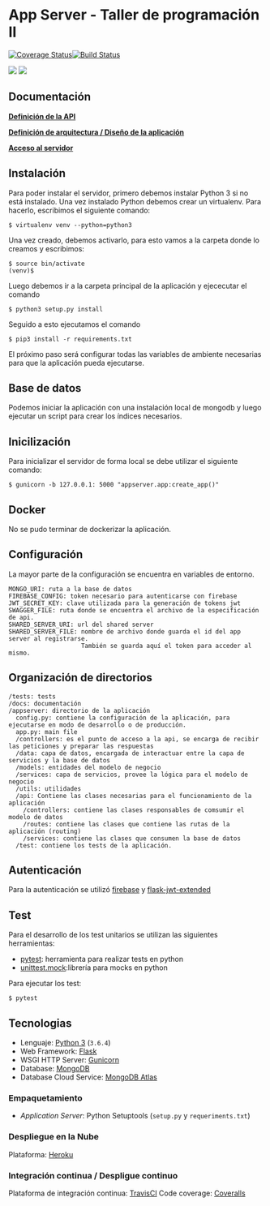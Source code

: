 # App Server - Taller de programación II
[![Coverage Status](https://coveralls.io/repos/github/lucashemmingsen/AppServer-Taller2/badge.svg?branch=master)](https://coveralls.io/github/lucashemmingsen/AppServer-Taller2?branch=master)[![Build Status](https://travis-ci.com/lucashemmingsen/AppServer-Taller2.svg?branch=master)](https://travis-ci.com/lucashemmingsen/AppServer-Taller2)


![](https://sourcedexter.com/wp-content/uploads/2017/09/flask-python.png)
![](https://logosvector.net/wp-content/uploads/2015/10/mongodb-logo-vector-download.jpg)


## Documentación

**[Definición de la API](https://app-server-taller2.herokuapp.com/apidocs/)**

**[Definición de arquitectura / Diseño de la aplicación](https://github.com/DamiCassinotti/SharedServer-Taller2/blob/master/api/documentacion.yaml)**

**[Acceso al servidor](http://app-server-taller2.herokuapp.com/)**

## Instalación
Para poder instalar el servidor, primero debemos instalar Python 3 si no está instalado.
Una vez instalado Python debemos crear un virtualenv. Para hacerlo, escribimos el siguiente comando:

```
$ virtualenv venv --python=python3
```

Una vez creado, debemos activarlo, para esto vamos a la carpeta donde lo creamos y escribimos:

```
$ source bin/activate
(venv)$
```

Luego debemos ir a la carpeta principal de la aplicación y ejececutar el comando

```
$ python3 setup.py install
```

Seguido a esto ejecutamos el comando

```
$ pip3 install -r requirements.txt
```

El próximo paso será configurar todas las variables de ambiente necesarias para que la aplicación pueda ejecutarse.


## Base de datos
Podemos iniciar la aplicación con una instalación local de mongodb y luego ejecutar un script para crear los índices necesarios.


## Inicilización
Para inicializar el servidor de forma local se debe utilizar el siguiente comando:

```
$ gunicorn -b 127.0.0.1: 5000 "appserver.app:create_app()"
```

## Docker
No se pudo terminar de dockerizar la aplicación.


## Configuración
La mayor parte de la configuración se encuentra en variables de entorno.
```
MONGO_URI: ruta a la base de datos
FIREBASE_CONFIG: token necesario para autenticarse con firebase
JWT_SECRET_KEY: clave utilizada para la generación de tokens jwt
SWAGGER_FILE: ruta donde se encuentra el archivo de la especificación de api.
SHARED_SERVER_URI: url del shared server
SHARED_SERVER_FILE: nombre de archivo donde guarda el id del app server al registrarse. 
                    También se guarda aquí el token para acceder al mismo.
```

## Organización de directorios

```
/tests: tests
/docs: documentación
/appserver: directorio de la aplicación
  config.py: contiene la configuración de la aplicación, para ejecutarse en modo de desarrollo o de producción.
  app.py: main file
  /controllers: es el punto de acceso a la api, se encarga de recibir las peticiones y preparar las respuestas
  /data: capa de datos, encargada de interactuar entre la capa de servicios y la base de datos
  /models: entidades del modelo de negocio
  /services: capa de servicios, provee la lógica para el modelo de negocio
  /utils: utilidades
  /api: Contiene las clases necesarias para el funcionamiento de la aplicación
    /controllers: contiene las clases responsables de comsumir el modelo de datos
    /routes: contiene las clases que contiene las rutas de la aplicación (routing)
	/services: contiene las clases que consumen la base de datos
  /test: contiene los tests de la aplicación.
```

## Autenticación
Para la autenticación se utilizó [firebase](http://firebase.google.com/) y [flask-jwt-extended](https://github.com/vimalloc/flask-jwt-extended)

## Test
Para el desarrollo de los test unitarios se utilizan las siguientes herramientas:
 * [pytest](https://github.com/pytest-dev/pytest/): herramienta para realizar tests en python
 * [unittest.mock](https://github.com/python/cpython/blob/3.7/Lib/unittest/mock.py):librería para mocks en python

Para ejecutar los test:
```
$ pytest
```

## Tecnologias

* Lenguaje: [Python 3](https://www.python.org/) (`3.6.4`)
* Web Framework: [Flask](http://flask.pocoo.org/)
* WSGI HTTP Server: [Gunicorn](http://gunicorn.org/)
* Database: [MongoDB](https://www.mongodb.com/)  
* Database Cloud Service: [MongoDB Atlas](https://www.mongodb.com/cloud/atlas)


### Empaquetamiento


* _Application Server_: Python Setuptools (`setup.py` y `requeriments.txt`)


### Despliegue en la Nube

Plataforma: [Heroku](https://www.heroku.com//)


### Integración continua / Despligue continuo

Plataforma de integración continua: [TravisCI](https://travis-ci.org/)
Code coverage: [Coveralls](https://coveralls.io/)
